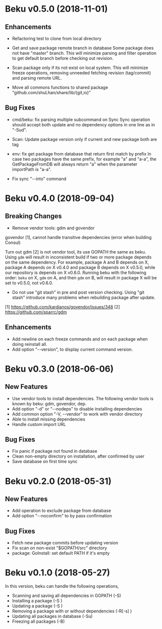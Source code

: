 # Beku v0.5.0 (2018-11-01)

## Enhancements

- Refactoring test to clone from local directory

- Get and save package remote branch in database
  Some package does not have "master" branch. This will minimize parsing
  and filter operation to get default branch before checking out revision.

- Scan package only if its not exist on local system.
  This will minimize freeze operations, removing unneeded fetching revision
  (tag/commit) and parsing remote URL.

- Move all commons functions to shared package
  "github.com/shuLhan/share/lib/{git,io}"

## Bug Fixes

- cmd/beku: fix parsing multiple subcommand on Sync
  Sync operation should accept both update and no dependency options in one
  line as in "-Sud".

- Scan: Update package version only if current and new package both are tag

- env: fix get package from database that return first match by prefix
  In case two packages have the same prefix, for example "a" and "a-a",
  the GetPackageFromDB will always return "a" when the parameter importPath
  is "a-a".

- Fix sync "--into" command

# Beku v0.4.0 (2018-09-04)

## Breaking Changes

- Remove vendor tools: gdm and govendor

govendor [1], cannot handle transitive dependencies (error when building
Consul)

Turn out gdm [2] is not vendor tool, its use GOPATH the same as beku. Using
`gdm` will result in inconsistent build if two or more package depends on the
same dependency. For example, package A and B depends on X, package A
depends on X v0.4.0 and package B depends on X v0.5.0, while our repository
is depends on X v0.6.0. Running beku with the following order: `beku` on X,
`gdm` on A, and then `gdm` on B, will result in package X will be set to
v0.5.0, not v0.6.0.

- Do not use "git stash" in pre and post version checking. Using "git stash"
  introduce many problems when rebuilding package after update.

[1] https://github.com/kardianos/govendor/issues/348
[2] https://github.com/sparrc/gdm

## Enhancements

- Add newline on each freeze commands and on each package when doing reinstall
  all.
- Add option "--version", to display current command version.

# Beku v0.3.0 (2018-06-06)

## New Features

- Use vendor tools to install dependencies. The following vendor tools is
  known by beku: gdm, govendor, dep.
- Add option "-d" or "--nodeps" to disable installing dependencies
- Add common option "-V, --vendor" to work with vendor directory
- Able to install missing dependencies
- Handle custom import URL

## Bug Fixes

- Fix panic if package not found in database
- Clean non-empty directory on installation, after confirmed by user
- Save database on first time sync

# Beku v0.2.0 (2018-05-31)

## New Features

- Add operation to exclude package from database
- Add option "--noconfirm" to by pass confirmation

## Bug Fixes

- Fetch new package commits before updating version
- Fix scan on non-exist "$GOPATH/src" directory
- package: GoInstall: set default PATH if it's empty

# Beku v0.1.0 (2018-05-27)

In this version, beku can handle the following operations,

- Scanning and saving all dependencies in GOPATH (-S)
- Installing a package (-S <pkg>)
- Updating a package (-S <pkg>)
- Removing a package with or without dependencies (-R[-s] <pkg>)
- Updating all packages in database (-Su)
- Freezing all packages (-B)

